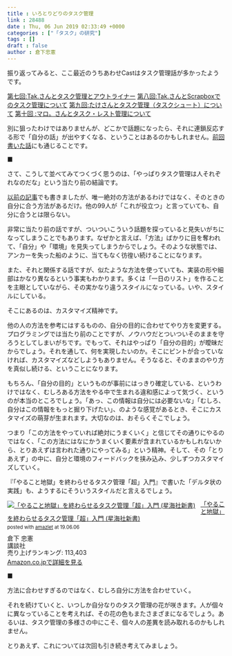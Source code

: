 ```yaml
---
title : いろとりどりのタスク管理
link : 28488
date : Thu, 06 Jun 2019 02:33:49 +0000
categories : ["「タスク」の研究"]
tags : []
draft : false
author : 倉下忠憲
---
```


振り返ってみると、ここ最近のうちあわせCastはタスク管理話が多かったようです。

<a href="https://anchor.fm/rashita/episodes/Tak-e3voth">第七回:Tak.さんとタスク管理とアウトライナー</a>
<a href="https://anchor.fm/rashita/episodes/Tak-Scrapbox-e41usf">第八回:Tak.さんとScrapboxでのタスク管理について</a>
<a href="https://anchor.fm/rashita/episodes/ep-e465rb">第九回:たけさんとタスク管理（タスクシュート）について</a>
<a href="https://anchor.fm/rashita/episodes/ep-e47ml8">第十回 :マロ。さんとタスク・レスト管理について</a>

別に狙ったわけではありませんが、どこかで話題になったら、それに連鎖反応する形で「自分の話」が出やすくなる、ということはあるのかもしれません。<a href="https://rashita.net/blog/?p=28480">前回書いた話</a>にも通じることです。

■

さて、こうして並べてみてつくづく思うのは、「やっぱりタスク管理は人それぞれなのだな」という当たり前の結論です。

<a href="https://rashita.net/blog/?p=27215">以前の記事</a>でも書きましたが、唯一絶対の方法があるわけではなく、そのときの自分に合う方法があるだけ。他の99人が「これが役立つ」と言っていても、自分に合うとは限らない。

非常に当たり前の話ですが、ついついこういう話題を探っていると見失いがちになってしまうことでもあります。なぜかと言えば、「方法」ばかりに目を奪われて、「自分」や「環境」を見失ってしまうからでしょう。そのような状態では、アンカーを失った船のように、当てもなく彷徨い続けることになります。

また、それと関係する話ですが、似たような方法を使っていても、実装の形や細部はかなり異なるという事実もわかります。多くは「一日のリスト」を作ることを主眼としていながら、その実かなり違うスタイルになっている。いや、スタイルにしている。

そこにあるのは、カスタマイズ精神です。

他の人の方法を参考にはするものの、自分の目的に合わせてやり方を変更する。プログラミングでは当たり前のことですが、ノウハウだとついついそのままを守ろうとしてしまいがちです。でもって、それはやっぱり「自分の目的」が曖昧だからでしょう。それを通して、何を実現したいのか。そこにピントが合っていなければ、カスタマイズなどしようもありません。そうなると、そのままのやり方を真似し続ける、ということになります。

もちろん、「自分の目的」というものが事前にはっきり確定している、というわけではなく、むしろある方法をやる中で生まれる違和感によって気づく、というのが本当のところでしょう。「あっ、この情報は自分には必要ないな」「むしろ、自分はこの情報をもっと掘り下げたい」、のような感覚があるとき、そこにカスタマイズの萌芽が生まれます。大切なのは、おそらくそこでしょう。

つまり「この方法をやっていれば絶対にうまくいく」と信じてその通りにやるのではなく、「この方法にはなにかうまくいく要素が含まれているかもしれないから、とりあえずは言われた通りにやってみる」という精神。そして、その「とりあえず」の中に、自分と環境のフィードバックを挟み込み、少しずつカスタマイズしていく。

『「やること地獄」を終わらせるタスク管理「超」入門』で書いた「デルタ状の実践」も、ようするにそういうスタイルだと言えるでしょう。

<div class="amazlet-box" style="margin-bottom:0px;"><div class="amazlet-image" style="float:left;margin:0px 12px 1px 0px;"><a href="http://www.amazon.co.jp/exec/obidos/ASIN/4065151562/rashita1000-22/ref=nosim/" name="amazletlink" target="_blank"><img src="https://images-fe.ssl-images-amazon.com/images/I/31yz41bTULL._SL160_.jpg" alt="「やること地獄」を終わらせるタスク管理「超」入門 (星海社新書)" style="border: none;" /></a></div><div class="amazlet-info" style="line-height:120%; margin-bottom: 10px"><div class="amazlet-name" style="margin-bottom:10px;line-height:120%"><a href="http://www.amazon.co.jp/exec/obidos/ASIN/4065151562/rashita1000-22/ref=nosim/" name="amazletlink" target="_blank">「やること地獄」を終わらせるタスク管理「超」入門 (星海社新書)</a><div class="amazlet-powered-date" style="font-size:80%;margin-top:5px;line-height:120%">posted with <a href="http://www.amazlet.com/" title="amazlet" target="_blank">amazlet</a> at 19.06.06</div></div><div class="amazlet-detail">倉下 忠憲 <br />講談社 <br />売り上げランキング: 113,403<br /></div><div class="amazlet-sub-info" style="float: left;"><div class="amazlet-link" style="margin-top: 5px"><a href="http://www.amazon.co.jp/exec/obidos/ASIN/4065151562/rashita1000-22/ref=nosim/" name="amazletlink" target="_blank">Amazon.co.jpで詳細を見る</a></div></div></div><div class="amazlet-footer" style="clear: left"></div></div>

■

方法に合わせすぎるのではなく、むしろ自分に方法を合わせていく。

それを続けていくと、いつしか自分なりのタスク管理の花が咲きます。人が個々に異なっていることを考えれば、その花の色もまたさまざまになるでしょう。あるいは、タスク管理の多様さの中にこそ、個々人の差異を読み取れるのかもしれません。

とりあえず、これについては次回も引き続き考えてみましょう。
